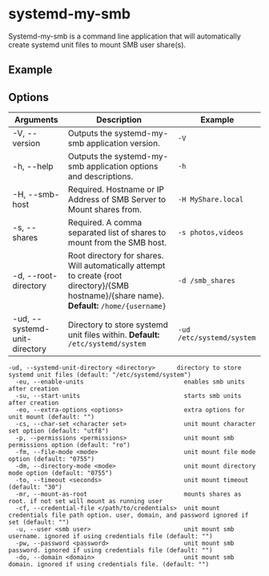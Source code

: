 # systemd-my-smb

Systemd-my-smb is a command line application that will automatically create systemd unit files to mount SMB user share(s).

## Example

## Options
<table>
  <thead>
    <tr>
      <th>Arguments</th>
      <th>Description</th>
      <th>Example<t/h>
    </tr>
  </thead>
  <tbody>
    <tr>
      <td>-V, --version</td>
      <td>Outputs the systemd-my-smb application version.</td>
      <td><code>-V</code></td>
    </tr>
    <tr>
      <td>-h, --help</td>
      <td>Outputs the systemd-my-smb application options and descriptions.</td>
      <td><code>-h</code></td>
    </tr>
    <tr>
      <td>-H, --smb-host</td>
      <td>Required. Hostname or IP Address of SMB Server to Mount shares from.</td>
      <td><code>-H MyShare.local</code></td>
    </tr>
    <tr>
      <td>-s, --shares</td>
      <td>Required. A comma separated list of shares to mount from the SMB host.</td>
      <td><code>-s photos,videos</code></td>
    </tr>
    <tr>
      <td>-d, --root-directory</td>
      <td>Root directory for shares. Will automatically attempt to create {root directory}/{SMB hostname}/{share name}. <b>Default:</b> <code>/home/{username}</code></td>
      <td><code>-d /smb_shares</code></td>
    </tr>
    <tr>
      <td>-ud, --systemd-unit-directory</td>
      <td>Directory to store systemd unit files within. <b>Default:</b> <code>/etc/systemd/system</code></td>
      <td><code>-ud /etc/systemd/system</code></td>
    </tr>
  </tbody>
</table>

```
-ud, --systemd-unit-directory <directory>      directory to store systemd unit files (default: "/etc/systemd/system")
  -eu, --enable-units                            enables smb units after creation
  -su, --start-units                             starts smb units after creation
  -eo, --extra-options <options>                 extra options for unit mount (default: "")
  -cs, --char-set <character set>                unit mount character set option (default: "utf8")
  -p, --permissions <permissions>                unit mount smb permissions option (default: "ro")
  -fm, --file-mode <mode>                        unit mount file mode option (default: "0755")
  -dm, --directory-mode <mode>                   unit mount directory mode option (default: "0755")
  -to, --timeout <seconds>                       unit mount timeout (default: "30")
  -mr, --mount-as-root                           mounts shares as root. if not set will mount as running user
  -cf, --credential-file </path/to/credentials>  unit mount credentials file path option. user, domain, and password ignored if set (default: "")
  -u, --user <smb user>                          unit mount smb username. ignored if using credentials file (default: "")
  -pw, --password <password>                     unit mount smb password. ignored if using credentials file (default: "")
  -do, --domain <domain>                         unit mount smb domain. ignored if using credentials file. (default: "")
```